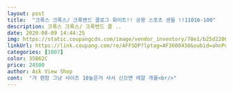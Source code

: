 ```yaml
---
layout: post 
title:  "크록스 크록스/ 크록밴드 클로그 화이트!! 공용 스포츠 샌들 !!11016-100" 
description: 크록스 크록스/ 크록밴드 클 ..
date: 2020-08-09 14:44:25 
img: https://static.coupangcdn.com/image/vendor_inventory/78e1/b25d220041c1cbad7a4abe83e9b5bbdfacaef90b89b751ceadebea685b64.jpg 
linkUrl: https://link.coupang.com/re/AFFSDP?lptag=AF3600438&subid=ahnPublicAsk&pageKey=1257137252&itemId=2257872072&vendorItemId=71249056956&traceid=V0-113-d2a96d77bc29a210 
categories: [1007] 
color: 35B62C 
price: 24500 
author: Ask View Shop 
cont:  "갸 편함 그냥 사이즈 10높은거 사서 신으면 레알 개꿀<br/>" 
---
```

